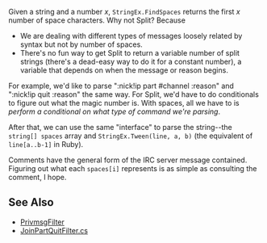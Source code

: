 Given a string and a number _x_, `StringEx.FindSpaces` returns the first _x_ number of space characters. Why not Split? Because

  * We are dealing with different types of messages loosely related by syntax but not by number of spaces.
  * There's no fun way to get Split to return a variable number of split strings (there's a dead-easy way to do it for a constant number), a variable that depends on when the message or reason begins.

For example, we'd like to parse ":nick!ip part #channel :reason" and ":nick!ip quit :reason" the same way. For Split, we'd have to do conditionals to figure out what the magic number is. With spaces, all we have to is _perform a conditional on what type of command we're parsing_.

After that, we can use the same "interface" to parse the string--the `string[] spaces` array and `StringEx.Tween(line, a, b)` (the equivalent of `line[a..b-1]` in Ruby).

Comments have the general form of the IRC server message contained. Figuring out what each `spaces[i]` represents is as simple as consulting the comment, I hope.

## See Also ##
  * [PrivmsgFilter](http://theminds.googlecode.com/svn/trunk/Theminds/Filters/PrivmsgFilter.cs)
  * [JoinPartQuitFilter.cs](http://theminds.googlecode.com/svn/trunk/Theminds/Filters/JoinPartQuitFilter.cs)
